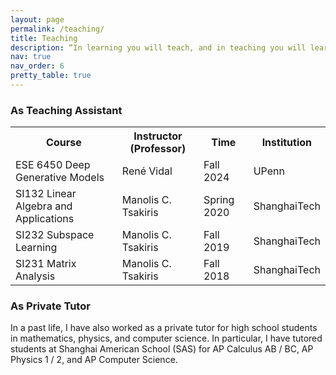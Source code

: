 ```yaml
---
layout: page
permalink: /teaching/
title: Teaching
description: “In learning you will teach, and in teaching you will learn.” – Phil Collins
nav: true
nav_order: 6
pretty_table: true
---
```


<!-- add a title: as teaching assistant -->
### As Teaching Assistant
<table class="table table-striped">
  <tr>
    <th>Course</th>
    <th>Instructor (Professor)</th>
    <th>Time</th>
    <th>Institution</th>
  </tr>
  <tr>
    <td>ESE 6450 Deep Generative Models</td>
    <td>René Vidal</td>
    <td>Fall 2024</td>
    <td>UPenn</td>
  </tr>
  <tr>
    <td>SI132 Linear Algebra and Applications</td>
    <td>Manolis C. Tsakiris</td>
    <td>Spring 2020</td>
    <td>ShanghaiTech</td>
  </tr>
  <tr>
    <td>SI232 Subspace Learning</td>
    <td>Manolis C. Tsakiris</td>
    <td>Fall 2019</td>
    <td>ShanghaiTech</td>
  </tr>
  <tr>
    <td>SI231 Matrix Analysis</td>
    <td>Manolis C. Tsakiris</td>
    <td>Fall 2018</td>
    <td>ShanghaiTech</td>
  </tr>
</table>

### As Private Tutor
In a past life, I have also worked as a private tutor for high school students in mathematics, physics, and computer science. In particular, I have tutored students at Shanghai American School (SAS) for AP Calculus AB / BC, AP Physics 1 / 2, and AP Computer Science. 